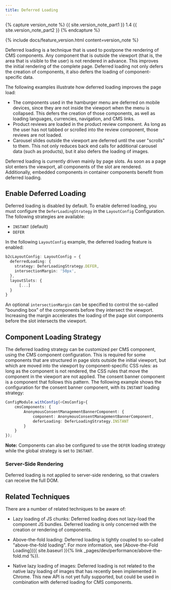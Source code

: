 ```yaml
---
title: Deferred Loading
---
```


{% capture version_note %}
{{ site.version_note_part1 }} 1.4 {{ site.version_note_part2 }}
{% endcapture %}

{% include docs/feature_version.html content=version_note %}

Deferred loading is a technique that is used to postpone the rendering of CMS components. Any component that is outside the viewport (that is, the area that is visible to the user) is not rendered in advance. This improves the initial rendering of the complete page. Deferred loading not only defers the creation of components, it also defers the loading of component-specific data.

The following examples illustrate how deferred loading improves the page load:

- The components used in the hamburger menu are deferred on mobile devices, since they are not inside the viewport when the menu is collapsed. This defers the creation of those components, as well as loading languages, currencies, navigation, and CMS links.
- Product reviews are loaded in the product review component. As long as the user has not tabbed or scrolled into the review component, those reviews are not loaded.
- Carousel slides outside the viewport are deferred until the user "scrolls" to them. This not only reduces back end calls for additional carousel data (such as products), but it also defers the loading of images.

Deferred loading is currently driven mainly by page slots. As soon as a page slot enters the viewport, all components of the slot are rendered. Additionally, embedded components in container components benefit from deferred loading.

## Enable Deferred Loading

Deferred loading is disabled by default. To enable deferred loading, you must configure the `DeferLoadingStrategy` in the `LayoutConfig` Configuration. The following strategies are available:

- `INSTANT` (default)
- `DEFER`

In the following `LayoutConfig` example, the deferred loading feature is enabled:

```typescript
b2cLayoutConfig: LayoutConfig = {
  deferredLoading: {
    strategy: DeferLoadingStrategy.DEFER,
    intersectionMargin: '50px',
  },
  layoutSlots: {
      [...]
  }
}
```

An optional `intersectionMargin` can be specified to control the so-called "bounding box" of the components before they intersect the viewport. Increasing the margin accelerates the loading of the page slot components before the slot intersects the viewport.

## Component Loading Strategy

The deferred loading strategy can be customized per CMS component, using the CMS component configuration. This is required for some components that are structured in page slots outside the initial viewport, but which are moved into the viewport by component-specific CSS rules: as long as the component is not rendered, the CSS rules that move the component in the viewport are not applied. The consent banner component is a component that follows this pattern. The following example shows the configuration for the consent banner component, with its `INSTANT` loading strategy:

```typescript
ConfigModule.withConfig(<CmsConfig>{
    cmsComponents: {
        AnonymousConsentManagementBannerComponent: {
            component: AnonymousConsentManagementBannerComponent,
            deferLoading: DeferLoadingStrategy.INSTANT
        }
    }
});
```

**Note:** Components can also be configured to use the `DEFER` loading strategy while the global strategy is set to `INSTANT`.

### Server-Side Rendering

Deferred loading is not applied to server-side rendering, so that crawlers can receive the full DOM.

## Related Techniques

There are a number of related techniques to be aware of:

- Lazy loading of JS chunks: Deferred loading does not lazy-load the component JS bundles. Deferred loading is only concerned with the creation or rendering of components.

- Above-the-fold loading: Deferred loading is tightly coupled to so-called "above-the-fold loading". For more information, see [Above-the-Fold Loading]({{ site.baseurl }}{% link _pages/dev/performance/above-the-fold.md %}).

- Native lazy loading of images: Deferred loading is not related to the native lazy loading of images that has recently been implemented in Chrome. This new API is not yet fully supported, but could be used in combination with deferred loading for CMS components.
